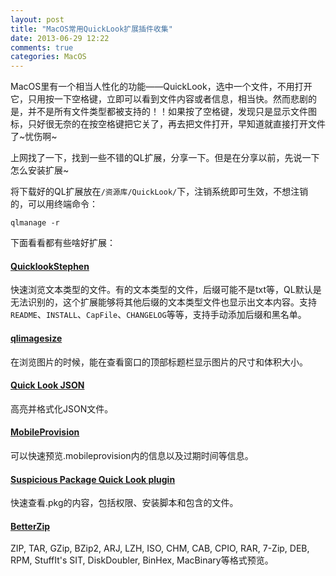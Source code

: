 ```yaml
---
layout: post
title: "MacOS常用QuickLook扩展插件收集"
date: 2013-06-29 12:22
comments: true
categories: MacOS
---
```


MacOS里有一个相当人性化的功能——QuickLook，选中一个文件，不用打开它，只用按一下空格键，立即可以看到文件内容或者信息，相当快。然而悲剧的是，并不是所有文件类型都被支持的！！如果按了空格键，发现只是显示文件图标，只好很无奈的在按空格键把它关了，再去把文件打开，早知道就直接打开文件了~忧伤啊~

上网找了一下，找到一些不错的QL扩展，分享一下。但是在分享以前，先说一下怎么安装扩展~

将下载好的QL扩展放在`/资源库/QuickLook/`下，注销系统即可生效，不想注销的，可以用终端命令：

```
qlmanage -r
```

下面看看都有些啥好扩展：
<!-- more -->
#### [QuicklookStephen](https://github.com/whomwah/qlstephen)

快速浏览文本类型的文件。有的文本类型的文件，后缀可能不是txt等，QL默认是无法识别的，这个扩展能够将其他后缀的文本类型文件也显示出文本内容。支持`README`、`INSTALL`、`CapFile`、`CHANGELOG`等等，支持手动添加后缀和黑名单。

#### [qlimagesize](https://github.com/downloads/Nyx0uf/qlImageSize/qlImageSize.qlgenerator.zip)

在浏览图片的时候，能在查看窗口的顶部标题栏显示图片的尺寸和体积大小。

#### [Quick Look JSON](http://www.sagtau.com/quicklookjson.html)

高亮并格式化JSON文件。

#### [MobileProvision](http://www.macmation.com/blog/2011/10/quicklook-plugin-for-mobile-provision-files/)

可以快速预览.mobileprovision内的信息以及过期时间等信息。

#### [Suspicious Package Quick Look plugin](http://www.mothersruin.com/software/SuspiciousPackage/)

快速查看.pkg的内容，包括权限、安装脚本和包含的文件。

#### [BetterZip](http://macitbetter.com/BetterZip-Quick-Look-Generator/)

ZIP, TAR, GZip, BZip2, ARJ, LZH, ISO, CHM, CAB, CPIO, RAR, 7-Zip, DEB, RPM, StuffIt's SIT, DiskDoubler, BinHex, MacBinary等格式预览。
